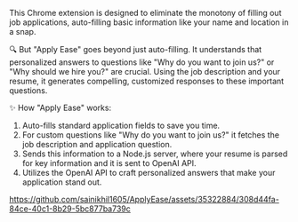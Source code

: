 This Chrome extension is designed to eliminate the monotony of filling out job applications, auto-filling basic information like your name and location in a snap.

🔍 But "Apply Ease" goes beyond just auto-filling. It understands that personalized answers to questions like "Why do you want to join us?" or "Why should we hire you?" are crucial. Using the job description and your resume, it generates compelling, customized responses to these important questions.

✨ How "Apply Ease" works:
1) Auto-fills standard application fields to save you time.
2) For custom questions like "Why do you want to join us?" it fetches the job description and application question.
3) Sends this information to a Node.js server, where your resume is parsed for key information and it is sent to OpenAI API.
4) Utilizes the OpenAI API to craft personalized answers that make your application stand out.

https://github.com/sainikhil1605/ApplyEase/assets/35322884/308d44fa-84ce-40c1-8b29-5bc877ba739c

